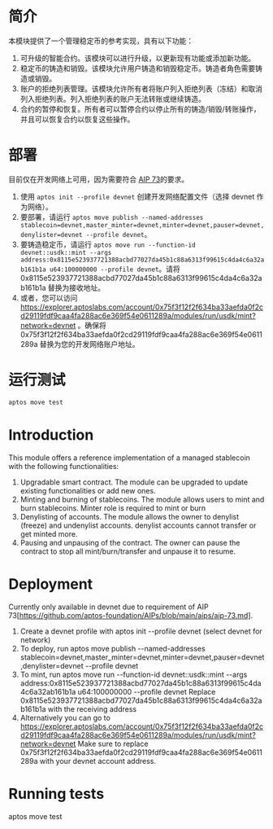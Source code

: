 # 简介

本模块提供了一个管理稳定币的参考实现，具有以下功能：

1. 可升级的智能合约。该模块可以进行升级，以更新现有功能或添加新功能。
2. 稳定币的铸造和销毁。该模块允许用户铸造和销毁稳定币。铸造者角色需要铸造或销毁。
3. 账户的拒绝列表管理。该模块允许所有者将账户列入拒绝列表（冻结）和取消列入拒绝列表。列入拒绝列表的账户无法转账或继续铸造。
4. 合约的暂停和恢复。所有者可以暂停合约以停止所有的铸造/销毁/转账操作，并且可以恢复合约以恢复这些操作。

# 部署

目前仅在开发网络上可用，因为需要符合 [AIP 73](https://github.com/aptos-foundation/AIPs/blob/main/aips/aip-73.md)的要求。

1. 使用 `aptos init --profile devnet` 创建开发网络配置文件（选择 devnet 作为网络）。
2. 要部署，请运行 `aptos move publish --named-addresses stablecoin=devnet,master_minter=devnet,minter=devnet,pauser=devnet,denylister=devnet --profile devnet`。
3. 要铸造稳定币，请运行 `aptos move run --function-id devnet::usdk::mint --args address:0x8115e523937721388acbd77027da45b1c88a6313f99615c4da4c6a32ab161b1a u64:100000000 --profile devnet`。请将 0x8115e523937721388acbd77027da45b1c88a6313f99615c4da4c6a32ab161b1a 替换为接收地址。
4. 或者，您可以访问 https://explorer.aptoslabs.com/account/0x75f3f12f2f634ba33aefda0f2cd29119fdf9caa4fa288ac6e369f54e0611289a/modules/run/usdk/mint?network=devnet 。确保将 0x75f3f12f2f634ba33aefda0f2cd29119fdf9caa4fa288ac6e369f54e0611289a 替换为您的开发网络账户地址。

# 运行测试

```bash
aptos move test
```

# Introduction
This module offers a reference implementation of a managed stablecoin with the following functionalities:
1. Upgradable smart contract. The module can be upgraded to update existing functionalities or add new ones.
2. Minting and burning of stablecoins. The module allows users to mint and burn stablecoins. Minter role is required to mint or burn
3. Denylisting of accounts. The module allows the owner to denylist (freeze) and undenylist accounts.
denylist accounts cannot transfer or get minted more.
4. Pausing and unpausing of the contract. The owner can pause the contract to stop all mint/burn/transfer and unpause it to resume.

# Deployment
Currently only available in devnet due to requirement of AIP 73[https://github.com/aptos-foundation/AIPs/blob/main/aips/aip-73.md].

1. Create a devnet profile with aptos init --profile devnet (select devnet for network)
2. To deploy, run aptos move publish --named-addresses stablecoin=devnet,master_minter=devnet,minter=devnet,pauser=devnet,denylister=devnet --profile devnet
3. To mint, run aptos move run --function-id devnet::usdk::mint --args address:0x8115e523937721388acbd77027da45b1c88a6313f99615c4da4c6a32ab161b1a u64:100000000  --profile devnet
Replace 0x8115e523937721388acbd77027da45b1c88a6313f99615c4da4c6a32ab161b1a with the receiving address
4. Alternatively you can go to https://explorer.aptoslabs.com/account/0x75f3f12f2f634ba33aefda0f2cd29119fdf9caa4fa288ac6e369f54e0611289a/modules/run/usdk/mint?network=devnet
Make sure to replace 0x75f3f12f2f634ba33aefda0f2cd29119fdf9caa4fa288ac6e369f54e0611289a with your devnet account address.

# Running tests
aptos move test
